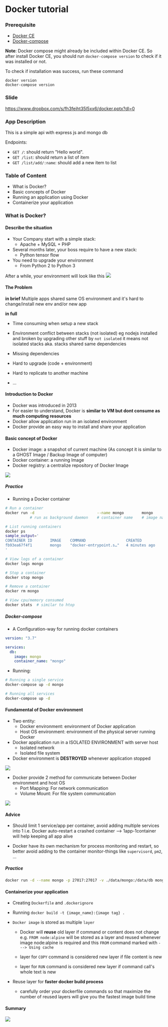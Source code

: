# Docker tutorial

### Prerequisite

* [Docker CE](https://docs.docker.com/engine/installation/)
* [Docker-compose](https://docs.docker.com/compose/install/)

**Note**: Docker compose might already be included within Docker CE. So after install Docker CE, you should run `docker-compose version` to check if it was installed or not.

To check if installation was success, run these command

```
docker version
docker-compose version
```

### Slide

https://www.dropbox.com/s/fh3feiht35l5xx6/docker.pptx?dl=0

### App Description

This is a simple api with express js and mongo db

Endpoints:

* `GET /`: should return "Hello world".
* `GET /list`: should return a list of item
* `GET /list/add/:name`: should add a new item to list

### Table of Content
- What is Docker?
- Basic concepts of Docker
- Running an application using Docker
- Containerize your application

### What is Docker?

#### Describe the situation

- Your Company start with a simple stack:
  - Apache + MySQL + PHP
- Several months later, your boss require to have a new stack:
  - Python tensor flow
- You need to upgrade your environment
  - From Python 2 to Python 3

After a while, your environment will look like this
![](resources/env_prob.png)

#### The Problem

**in brief**
Multiple apps shared same OS environment and it's hard to change/install new env and/or new app

**in full**
- Time consuming when setup a new stack

- Environment conflict between stacks (not isolated) 
  eg nodejs installed and broken by upgrading other stuff
  by `not isolated` it means not isolated stacks aka. stacks shared same dependencies
  
- Missing dependencies
- Hard to upgrade (code + environment)
- Hard to replicate to another machine
- ...

#### Introduction to Docker

- Docker was introduced in 2013
- For easier to understand, Docker is **similar to VM but dont consume as much computing resources**
- Docker allow application run in an isolated environment
- Docker provide an easy way to install and share your application

#### Basic concept of Docker

- Docker image: a snapshot of current machine (As concept it is similar to a GHOST Image / Backup Image of computer)
- Docker container: a running Image
- Docker registry: a centralize repository of Docker Image

![](resources/basic_concept.png)

##### Practice

- Running a Docker container
```bash
# Run a container
docker run -d                            --name mongo        mongo
           # run as background daemon    # container name    # image name at hub.docker.com/_/mongo

# List running containers
docker ps
sample_output='
CONTAINER ID        IMAGE    COMMAND                  CREATED             STATUS              PORTS                                                                                         NAMES
fb93ea67f4f1        mongo    "docker-entrypoint.s…"   4 minutes ago       Up 4 minutes        27017/tcp
'

# View logs of a container
docker logs mongo

# Stop a container
docker stop mongo

# Remove a container
docker rm mongo

# View cpu/memory consumed
docker stats  # similar to htop

```

##### Docker-compose

- A Configuration-way for running docker containers

```yaml
version: "3.7"

services:
  db:
    image: mongo
    container_name: "mongo"
```

- Running:
```bash
# Running a single service
docker-compose up -d mongo

# Running all services
docker-compose up -d
```

#### Fundamental of Docker environment

- Two entity:
  - Docker environment: environment of Docker application
  - Host OS environment: environment of the physical server running Docker
- Docker application run in a ISOLATED ENVIRONMENT with server host
  - Isolated network
  - Isolated file system
- Docker environment is **DESTROYED** whenever application stopped

![](resources/isolated_env.png)

- Docker provide 2 method for communicate between Docker environment and host OS
  - Port Mapping: For network communication
  - Volume Mount: For file system communication

![](resources/env_communication.png)


#### Advice
- Should limit 1 service/app per container, avoid adding multiple services into 1
  i.e. Docker auto-restart a crashed container --> 1app-1container will help keeping all app alive

- Docker have its own mechanism for process monitoring and restart, so better avoid adding to the container monitor-things like `supervisord`, `pm2`, ...

##### Practice
```bash
docker run -d --name mongo -p 27017:27017 -v ./data/mongo:/data/db mongo
```

#### Containerize your application

- Creating `Dockerfile` and `.dockerignore`

- Running `docker build -t {image_name}:{image tag} .`

- `Docker image` is stored as multiple `layer`
  
  + Docker will **reuse** old layer if command or content does not change
  e.g. 
  `FROM node:alpine` will be stored as a layer and reused whenever image node:alpine is required
  and this `FROM` command marked with `---> Using cache`
  
  + layer for `COPY` command is considered new layer if file content is new
  + layer for `RUN`  command is considered new layer if command call's whole text is new
  
- Reuse layer for **faster docker build process**
  + carefully order your dockerfile commands so that maximize the number of reused layers will give you the fastest image build time

#### Summary

![](resources/summary.png)
